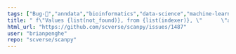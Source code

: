 ```yaml
---
tags: ["Bug-🐛","anndata","bioinformatics","data-science","machine-learning","python","scanpy","scverse","transcriptomics","visualize-data"]
title: " f\"Values {list(not_found)}, from {list(indexer)}, \"      \"are not valid obs/ var names or indices.\""
html_url: "https://github.com/scverse/scanpy/issues/1487"
user: "brianpenghe"
repo: "scverse/scanpy"
---
```



